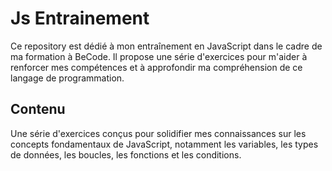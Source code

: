 # Js Entrainement

Ce repository est dédié à mon entraînement en JavaScript dans le cadre de ma formation à BeCode. Il propose une série d'exercices pour m'aider à renforcer mes compétences et à approfondir ma compréhension de ce langage de programmation.

## Contenu

Une série d'exercices conçus pour solidifier mes connaissances sur les concepts fondamentaux de JavaScript, notamment les variables, les types de données, les boucles, les fonctions et les conditions.
